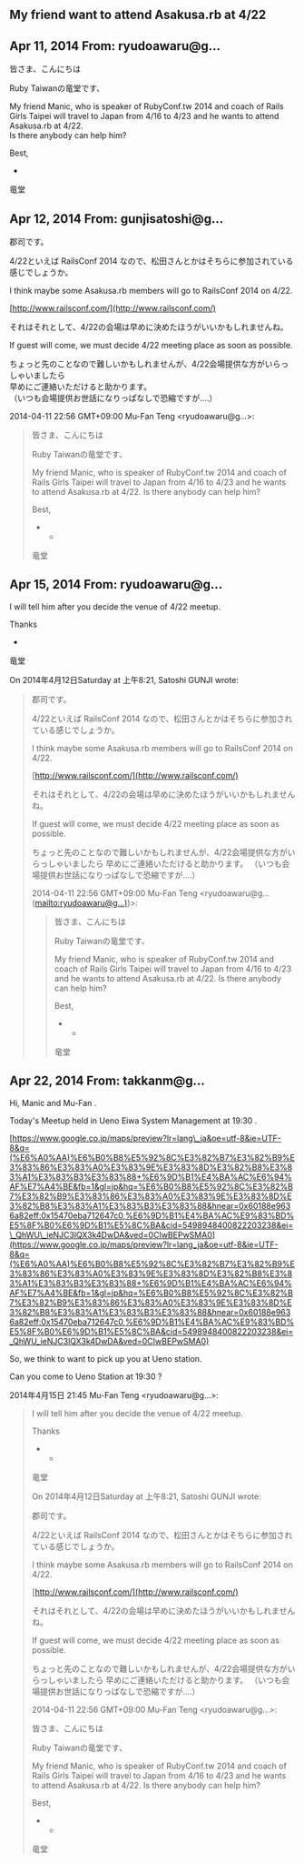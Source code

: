 ## My friend want to attend Asakusa.rb at 4/22

## Apr 11, 2014 From: ryudoawaru@g...

皆さま、こんにちは

Ruby Taiwanの竜堂です、

My friend Manic, who is speaker of RubyConf.tw 2014 and coach of Rails Girls Taipei will travel to Japan from 4/16 to 4/23 and he wants to attend Asakusa.rb at 4/22.  
Is there anybody can help him?

Best,

  - 

竜堂

## Apr 12, 2014 From: gunjisatoshi@g...

郡司です。

4/22といえば RailsConf 2014 なので、松田さんとかはそちらに参加されている感じでしょうか。

I think maybe some Asakusa.rb members will go to RailsConf 2014 on 4/22.

[http://www.railsconf.com/](http://www.railsconf.com/)

それはそれとして、4/22の会場は早めに決めたほうがいいかもしれませんね。

If guest will come, we must decide 4/22 meeting place as soon as possible.

ちょっと先のことなので難しいかもしれませんが、4/22会場提供な方がいらっしゃいましたら  
早めにご連絡いただけると助かります。  
（いつも会場提供お世話になりっぱなしで恐縮ですが‥‥）

2014-04-11 22:56 GMT+09:00 Mu-Fan Teng \<ryudoawaru@g...\>:

> 皆さま、こんにちは
> 
> Ruby Taiwanの竜堂です、
> 
> My friend Manic, who is speaker of RubyConf.tw 2014 and coach of Rails Girls Taipei will travel to Japan from 4/16 to 4/23 and he wants to attend Asakusa.rb at 4/22. Is there anybody can help him?
> 
> Best,
> 
> - -
> 
> 竜堂
## Apr 15, 2014 From: ryudoawaru@g...

I will tell him after you decide the venue of 4/22 meetup.

Thanks

  - 

竜堂

On 2014年4月12日Saturday at 上午8:21, Satoshi GUNJI wrote:

> 郡司です。
> 
> 4/22といえば RailsConf 2014 なので、松田さんとかはそちらに参加されている感じでしょうか。
> 
> I think maybe some Asakusa.rb members will go to RailsConf 2014 on 4/22.
> 
> [http://www.railsconf.com/](http://www.railsconf.com/)
> 
> それはそれとして、4/22の会場は早めに決めたほうがいいかもしれませんね。
> 
> If guest will come, we must decide 4/22 meeting place as soon as possible.
> 
> ちょっと先のことなので難しいかもしれませんが、4/22会場提供な方がいらっしゃいましたら 早めにご連絡いただけると助かります。 （いつも会場提供お世話になりっぱなしで恐縮ですが‥‥）
> 
> 2014-04-11 22:56 GMT+09:00 Mu-Fan Teng \<ryudoawaru@g... ([mailto:ryudoawaru@g...)](mailto:ryudoawaru@g...))\>:
> 
> > 皆さま、こんにちは
> > 
> > Ruby Taiwanの竜堂です、
> > 
> > My friend Manic, who is speaker of RubyConf.tw 2014 and coach of Rails Girls Taipei will travel to Japan from 4/16 to 4/23 and he wants to attend Asakusa.rb at 4/22. Is there anybody can help him?
> > 
> > Best,
> > 
> > - -
> > 
> > 竜堂
## Apr 22, 2014 From: takkanm@g...

Hi, Manic and Mu-Fan .

Today's Meetup held in Ueno Eiwa System Management at 19:30 .

[https://www.google.co.jp/maps/preview?lr=lang\_ja&oe=utf-8&ie=UTF-8&q=(%E6%A0%AA)%E6%B0%B8%E5%92%8C%E3%82%B7%E3%82%B9%E3%83%86%E3%83%A0%E3%83%9E%E3%83%8D%E3%82%B8%E3%83%A1%E3%83%B3%E3%83%88+%E6%9D%B1%E4%BA%AC%E6%94%AF%E7%A4%BE&fb=1&gl=jp&hq=%E6%B0%B8%E5%92%8C%E3%82%B7%E3%82%B9%E3%83%86%E3%83%A0%E3%83%9E%E3%83%8D%E3%82%B8%E3%83%A1%E3%83%B3%E3%83%88&hnear=0x60188e9636a82eff:0x15470eba712647c0,%E6%9D%B1%E4%BA%AC%E9%83%BD%E5%8F%B0%E6%9D%B1%E5%8C%BA&cid=5498948400822203238&ei=\_QhWU\_ieNJC3lQX3k4DwDA&ved=0CIwBEPwSMA0](https://www.google.co.jp/maps/preview?lr=lang_ja&oe=utf-8&ie=UTF-8&q=(%E6%A0%AA)%E6%B0%B8%E5%92%8C%E3%82%B7%E3%82%B9%E3%83%86%E3%83%A0%E3%83%9E%E3%83%8D%E3%82%B8%E3%83%A1%E3%83%B3%E3%83%88+%E6%9D%B1%E4%BA%AC%E6%94%AF%E7%A4%BE&fb=1&gl=jp&hq=%E6%B0%B8%E5%92%8C%E3%82%B7%E3%82%B9%E3%83%86%E3%83%A0%E3%83%9E%E3%83%8D%E3%82%B8%E3%83%A1%E3%83%B3%E3%83%88&hnear=0x60188e9636a82eff:0x15470eba712647c0,%E6%9D%B1%E4%BA%AC%E9%83%BD%E5%8F%B0%E6%9D%B1%E5%8C%BA&cid=5498948400822203238&ei=_QhWU_ieNJC3lQX3k4DwDA&ved=0CIwBEPwSMA0)

So, we think to want to pick up you at Ueno station.

Can you come to Ueno Station at 19:30 ?

2014年4月15日 21:45 Mu-Fan Teng \<ryudoawaru@g...\>:

> I will tell him after you decide the venue of 4/22 meetup.
> 
> Thanks
> 
> - -
> 
> 竜堂
> 
> On 2014年4月12日Saturday at 上午8:21, Satoshi GUNJI wrote:
> 
> 郡司です。
> 
> 4/22といえば RailsConf 2014 なので、松田さんとかはそちらに参加されている感じでしょうか。
> 
> I think maybe some Asakusa.rb members will go to RailsConf 2014 on 4/22.
> 
> [http://www.railsconf.com/](http://www.railsconf.com/)
> 
> それはそれとして、4/22の会場は早めに決めたほうがいいかもしれませんね。
> 
> If guest will come, we must decide 4/22 meeting place as soon as possible.
> 
> ちょっと先のことなので難しいかもしれませんが、4/22会場提供な方がいらっしゃいましたら 早めにご連絡いただけると助かります。 （いつも会場提供お世話になりっぱなしで恐縮ですが‥‥）
> 
> 2014-04-11 22:56 GMT+09:00 Mu-Fan Teng \<ryudoawaru@g...\>:
> 
> 皆さま、こんにちは
> 
> Ruby Taiwanの竜堂です、
> 
> My friend Manic, who is speaker of RubyConf.tw 2014 and coach of Rails Girls Taipei will travel to Japan from 4/16 to 4/23 and he wants to attend Asakusa.rb at 4/22. Is there anybody can help him?
> 
> Best,
> 
> - -
> 
> 竜堂
